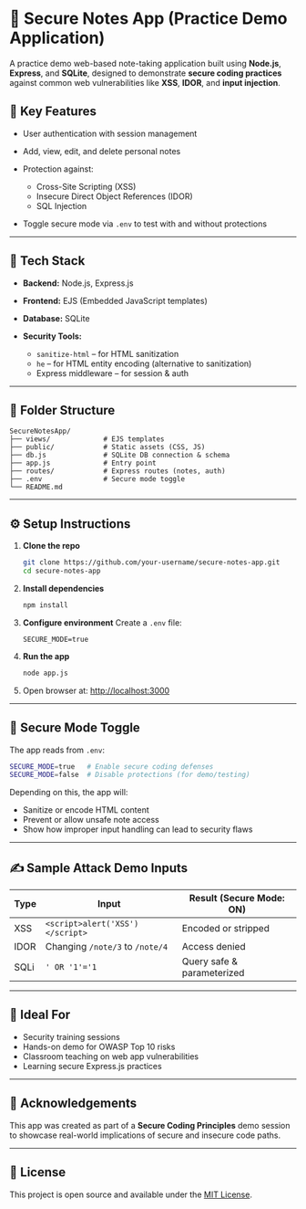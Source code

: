 # 🔩 Secure Notes App (Practice Demo Application)

A practice demo web-based note-taking application built using **Node.js**, **Express**, and **SQLite**, designed to demonstrate **secure coding practices** against common web vulnerabilities like **XSS**, **IDOR**, and **input injection**.

## 🔐 Key Features

* User authentication with session management
* Add, view, edit, and delete personal notes
* Protection against:

  * Cross-Site Scripting (XSS)
  * Insecure Direct Object References (IDOR)
  * SQL Injection
* Toggle secure mode via `.env` to test with and without protections

---

## 🚀 Tech Stack

* **Backend:** Node.js, Express.js
* **Frontend:** EJS (Embedded JavaScript templates)
* **Database:** SQLite
* **Security Tools:**

  * `sanitize-html` – for HTML sanitization
  * `he` – for HTML entity encoding (alternative to sanitization)
  * Express middleware – for session & auth

---

## 📁 Folder Structure

```
SecureNotesApp/
├── views/             # EJS templates
├── public/            # Static assets (CSS, JS)
├── db.js              # SQLite DB connection & schema
├── app.js             # Entry point
├── routes/            # Express routes (notes, auth)
├── .env               # Secure mode toggle
└── README.md
```

---

## ⚙️ Setup Instructions

1. **Clone the repo**

   ```bash
   git clone https://github.com/your-username/secure-notes-app.git
   cd secure-notes-app
   ```

2. **Install dependencies**

   ```bash
   npm install
   ```

3. **Configure environment**
   Create a `.env` file:

   ```
   SECURE_MODE=true
   ```

4. **Run the app**

   ```bash
   node app.js
   ```

5. Open browser at: [http://localhost:3000](http://localhost:3000)

---

## 🔄 Secure Mode Toggle

The app reads from `.env`:

```bash
SECURE_MODE=true   # Enable secure coding defenses
SECURE_MODE=false  # Disable protections (for demo/testing)
```

Depending on this, the app will:

* Sanitize or encode HTML content
* Prevent or allow unsafe note access
* Show how improper input handling can lead to security flaws

---

## ✍️ Sample Attack Demo Inputs

| Type | Input                           | Result (Secure Mode: ON)   |
| ---- | ------------------------------- | -------------------------- |
| XSS  | `<script>alert('XSS')</script>` | Encoded or stripped        |
| IDOR | Changing `/note/3` to `/note/4` | Access denied              |
| SQLi | `' OR '1'='1`                   | Query safe & parameterized |

---

## 🧚‍ Ideal For

* Security training sessions
* Hands-on demo for OWASP Top 10 risks
* Classroom teaching on web app vulnerabilities
* Learning secure Express.js practices

---

## 📜 Acknowledgements

This app was created as part of a **Secure Coding Principles** demo session to showcase real-world implications of secure and insecure code paths.

---

## 📌 License

This project is open source and available under the [MIT License](LICENSE).
